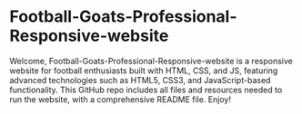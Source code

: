 # Football-Goats-Professional-Responsive-website
Welcome, Football-Goats-Professional-Responsive-website is a responsive website for football enthusiasts built with HTML, CSS, and JS, featuring advanced technologies such as HTML5, CSS3, and JavaScript-based functionality. This GitHub repo includes all files and resources needed to run the website, with a comprehensive README file. Enjoy! 
